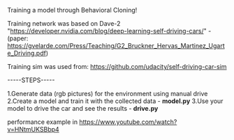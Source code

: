 Training a model through Behavioral Cloning!

Training network was based on Dave-2 "https://developer.nvidia.com/blog/deep-learning-self-driving-cars/"    - (paper: https://gvelarde.com/Press/Teaching/G2_Bruckner_Hervas_Martinez_Ugarte_Driving.pdf)

Training sim was used from: https://github.com/udacity/self-driving-car-sim


-----STEPS-----

1.Generate data (rgb pictures) for the environment using manual drive
2.Create a model and train it with the collected data - **model.py**
3.Use your model to drive the car and see the results - **drive.py**






performance example in https://www.youtube.com/watch?v=HNtmUKSBbp4
